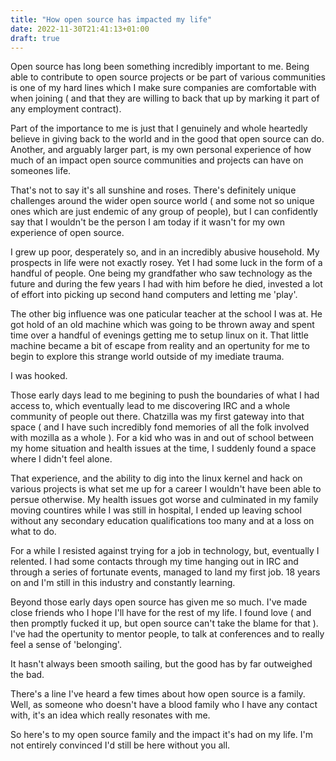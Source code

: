 ```yaml
---
title: "How open source has impacted my life"
date: 2022-11-30T21:41:13+01:00
draft: true
---
```



Open source has long been something incredibly important to me. Being able to contribute to open source projects or be part of various communities is one of my hard lines which I make sure companies are comfortable with when joining ( and that they are willing to back that up by marking it part of any employment contract). 

Part of the importance to me is just that I genuinely and whole heartedly believe in giving back to the world and in the good that open source can do. Another, and arguably larger part, is my own personal experience of how much of an impact open source communities and projects can have on someones life.

That's not to say it's all sunshine and roses. There's definitely unique challenges around the wider open source world ( and some not so unique ones which are just endemic of any group of people), but I can confidently say that I wouldn't be the person I am today if it wasn't for my own experience of open source. 

I grew up poor, desperately so, and in an incredibly abusive household. My prospects in life were not exactly rosey. Yet I had some luck in the form of a handful of people. One being my grandfather who saw technology as the future and during the few years I had with him before he died, invested a lot of effort into picking up second hand computers and letting me 'play'.

The other big influence was one paticular teacher at the school I was at. He got hold of an old machine which was going to be thrown away and spent time over a handful of evenings getting me to setup linux on it. That little machine became a bit of escape from reality and an opertunity for me to begin to explore this strange world outside of my imediate trauma.

I was hooked.

Those early days lead to me begining to push the boundaries of what I had access to, which eventually lead to me discovering IRC and a whole community of people out there. Chatzilla was my first gateway into that space ( and I have such incredibly fond memories of all the folk involved with mozilla as a whole ). For a kid who was in and out of school between my home situation and health issues at the time, I suddenly found a space where I didn't feel alone. 

That experience, and the ability to dig into the linux kernel and hack on various projects is what set me up for a career I wouldn't have been able to persue otherwise.  My health issues got worse and culminated in my family moving countires while I was still in hospital, I ended up leaving school without any secondary education qualifications too many and at a loss on  what to do.

For a while I resisted against trying for a job in technology, but, eventually I relented. I had some contacts through my time hanging out in IRC and through a series of fortunate events, managed to land my first job. 18 years on and I'm still in this industry and constantly learning.

Beyond those early days open source has given me so much. I've made close friends who I hope I'll have for the rest of my life. I found love ( and then promptly fucked it up, but open source can't take the blame for that ). I've had the opertunity to mentor people, to talk at conferences and to really feel a sense of 'belonging'. 

It hasn't always been smooth sailing, but the good has by far outweighed the bad. 

There's a line I've heard a few times about how open source is a family. Well, as someone who doesn't have a blood family who I have any contact with, it's an idea which really resonates with me. 

So here's to my open source family and the impact it's had on my life. I'm not entirely convinced I'd still be here without you all.

